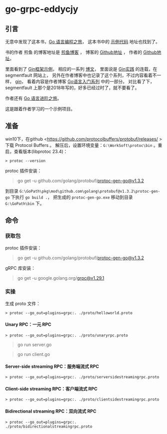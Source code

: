 # go-grpc-eddycjy

## 引言

无意中发现了这本书，[Go 语言编程之旅](https://golang2.eddycjy.com/)，
这本书中的 [示例代码](https://github.com/go-programming-tour-book) 地址也找到了。

书的作者 煎鱼 的博客地址是 [煎鱼博客](https://eddycjy.com/) ，
博客的 [Github地址](https://github.com/eddycjy/blog) ，
作者的 [Github地址](https://github.com/eddycjy)。

里面看到了 [Gin框架示例](https://github.com/eddycjy/go-gin-example)，
相应的一系列 [博文](https://github.com/EDDYCJY/go-gin-example/blob/master/README_ZH.md)，
里面说是 [Gin实践](https://segmentfault.com/a/1190000013297625) 的连载，在 segmentfault 网站上，
另外在作者博客中也记录了这个系列，不过内容看着不一样， [gin](https://eddycjy.com/tags/gin/)，
看着内容是作者博客 [Go语言入门系列](https://eddycjy.com/go-categories/) 中的一部分。
对比看了下，segmentfault 上那个是2018年写的，好多已经过时了，就不要看了。

作者还有 [Go 语言进阶之旅](https://golang1.eddycjy.com/)。

这是跟着作者学习的一个示例项目。

## 准备

win10下，在github <https://github.com/protocolbuffers/protobuf/releases/ >下载 Protocol Buffers 。
解压后，设置环境变量：`G:\WorkSoft\protoc\bin` 。重启，查看版本(libprotoc 23.4)：
```
> protoc --version
```

protoc 插件安装：
> go get -u github.com/golang/protobuf/protoc-gen-go@v1.3.2

到目录 `G:\GoPath\pkg\mod\github.com\golang\protobuf@v1.3.2\protoc-gen-go` 下执行 `go build .`，
把生成的 `protoc-gen-go.exe` 移动到目录 `G:\GoPath\bin` 下。

## 命令

### 获取包

protoc 插件安装：
> go get -u github.com/golang/protobuf/protoc-gen-go@v1.3.2

gRPC 库安装：
> go get -u google.golang.org/grpc@v1.29.1

### 实操

生成 proto 文件：
```
> protoc --go_out=plugins=grpc:. ./proto/helloworld.proto
```
#### Unary RPC：一元 RPC

```
> protoc --go_out=plugins=grpc:. ./proto/unaryrpc.proto
```

> go run server.go

> go run client.go

#### Server-side streaming RPC：服务端流式 RPC

```
> protoc --go_out=plugins=grpc:. ./proto/serversidestreamingrpc.proto
```

#### Client-side streaming RPC：客户端流式 RPC

```
> protoc --go_out=plugins=grpc:. ./proto/clientsidestreamingrpc.proto
```

#### Bidirectional streaming RPC：双向流式 RPC

```
> protoc --go_out=plugins=grpc:. ./proto/bidirectionalstreamingrpc.proto
```
